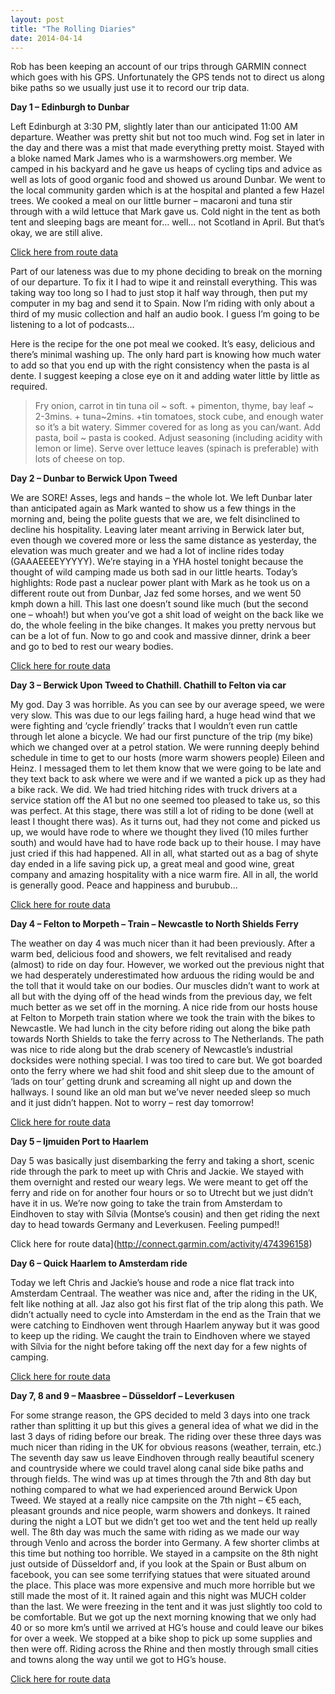 ```yaml
---
layout: post
title: "The Rolling Diaries"
date: 2014-04-14
---
```

Rob has been keeping an account of our trips through GARMIN connect which goes with his GPS. Unfortunately the GPS tends not to direct us along bike paths so we usually just use it to record our trip data.

**Day 1 – Edinburgh to Dunbar**

Left Edinburgh at 3:30 PM, slightly later than our anticipated 11:00 AM departure. Weather was pretty shit but not too much wind. Fog set in later in the day and there was a mist that made everything pretty moist. Stayed with a bloke named Mark James who is a warmshowers.org member. We camped in his backyard and he gave us heaps of cycling tips and advice as well as lots of good organic food and showed us around Dunbar. We went to the local community garden which is at the hospital and planted a few Hazel trees. We cooked a meal on our little burner – macaroni and tuna stir through with a wild lettuce that Mark gave us. Cold night in the tent as both tent and sleeping bags are meant for… well… not Scotland in April. But that’s okay, we are still alive.

[Click here from route data](http://connect.garmin.com/activity/472386254)

Part of our lateness was due to my phone deciding to break on the morning of our departure. To fix it I had to wipe it and reinstall everything. This was taking way too long so I had to just stop it half way through, then put my computer in my bag and send it to Spain. Now I’m riding with only about a third of my music collection and half an audio book. I guess I’m going to be listening to a lot of podcasts…

Here is the recipe for the one pot meal we cooked. It’s easy, delicious and there’s minimal washing up. The only hard part is knowing how much water to add so that you end up with the right consistency when the pasta is al dente. I suggest keeping a close eye on it and adding water little by little as required.

> Fry onion, carrot in tin tuna oil ~ soft. + pimenton, thyme, bay leaf ~ 2-3mins. + tuna~2mins. +tin tomatoes, stock cube, and enough water so it’s a bit watery. Simmer covered for as long as you can/want. Add pasta, boil ~ pasta is cooked. Adjust seasoning (including acidity with lemon or lime). Serve over lettuce leaves (spinach is preferable) with lots of cheese on top.

**Day 2 – Dunbar to Berwick Upon Tweed**

We are SORE! Asses, legs and hands – the whole lot. We left Dunbar later than anticipated again as Mark wanted to show us a few things in the morning and, being the polite guests that we are, we felt disinclined to decline his hospitality. Leaving later meant arriving in Berwick later but, even though we covered more or less the same distance as yesterday, the elevation was much greater and we had a lot of incline rides today (GAAAEEEEYYYYY). We’re staying in a YHA hostel tonight because the thought of wild camping made us both sad in our little hearts. Today’s highlights: Rode past a nuclear power plant with Mark as he took us on a different route out from Dunbar, Jaz fed some horses, and we went 50 kmph down a hill. This last one doesn’t sound like much (but the second one – whoah!) but when you’ve got a shit load of weight on the back like we do, the whole feeling in the bike changes. It makes you pretty nervous but can be a lot of fun. Now to go and cook and massive dinner, drink a beer and go to bed to rest our weary bodies.

[Click here for route data](http://connect.garmin.com/activity/472386152)

**Day 3 – Berwick Upon Tweed to Chathill. Chathill to Felton via car**

My god. Day 3 was horrible. As you can see by our average speed, we were very slow. This was due to our legs failing hard, a huge head wind that we were fighting and ‘cycle friendly’ tracks that I wouldn’t even run cattle through let alone a bicycle. We had our first puncture of the trip (my bike) which we changed over at a petrol station. We were running deeply behind schedule in time to get to our hosts (more warm showers people) Eileen and Heinz. I messaged them to let them know that we were going to be late and they text back to ask where we were and if we wanted a pick up as they had a bike rack. We did. We had tried hitching rides with truck drivers at a service station off the A1 but no one seemed too pleased to take us, so this was perfect. At this stage, there was still a lot of riding to be done (well at least I thought there was). As it turns out, had they not come and picked us up, we would have rode to where we thought they lived (10 miles further south) and would have had to have rode back up to their house. I may have just cried if this had happened. All in all, what started out as a bag of shyte day ended in a life saving pick up, a great meal and good wine, great company and amazing hospitality with a nice warm fire. All in all, the world is generally good. Peace and happiness and burubub…

[Click here for route data](http://connect.garmin.com/activity/473000259)

**Day 4 – Felton to Morpeth – Train – Newcastle to North Shields Ferry**

The weather on day 4 was much nicer than it had been previously. After a warm bed, delicious food and showers, we felt revitalised and ready (almost) to ride on day four. However, we worked out the previous night that we had desperately underestimated how arduous the riding would be and the toll that it would take on our bodies. Our muscles didn’t want to work at all but with the dying off of the head winds from the previous day, we felt much better as we set off in the morning. A nice ride from our hosts house at Felton to Morpeth train station where we took the train with the bikes to Newcastle. We had lunch in the city before riding out along the bike path towards North Shields to take the ferry across to The Netherlands. The path was nice to ride along but the drab scenery of Newcastle’s industrial docksides were nothing special. I was too tired to care but. We got boarded onto the ferry where we had shit food and shit sleep due to the amount of ‘lads on tour’ getting drunk and screaming all night up and down the hallways. I sound like an old man but we’ve never needed sleep so much and it just didn’t happen. Not to worry – rest day tomorrow!

[Click here for route data](http://connect.garmin.com/activity/474396195)

**Day 5 – Ijmuiden Port to Haarlem**

Day 5 was basically just disembarking the ferry and taking a short, scenic ride through the park to meet up with Chris and Jackie. We stayed with them overnight and rested our weary legs. We were meant to get off the ferry and ride on for another four hours or so to Utrecht but we just didn’t have it in us. We’re now going to take the train from Amsterdam to Eindhoven to stay with Sílvia (Montse’s cousin) and then get riding the next day to head towards Germany and Leverkusen. Feeling pumped!!

Click here for route data](http://connect.garmin.com/activity/474396158)

**Day 6 – Quick Haarlem to Amsterdam ride**

Today we left Chris and Jackie’s house and rode a nice flat track into Amsterdam Centraal. The weather was nice and, after the riding in the UK, felt like nothing at all. Jaz also got his first flat of the trip along this path. We didn’t actually need to cycle into Amsterdam in the end as the Train that we were catching to Eindhoven went through Haarlem anyway but it was good to keep up the riding. We caught the train to Eindhoven where we stayed with Sílvia for the night before taking off the next day for a few nights of camping.

[Click here for route data](http://connect.garmin.com/activity/479944092) 

**Day 7, 8 and 9 – Maasbree – Düsseldorf – Leverkusen**

For some strange reason, the GPS decided to meld 3 days into one track rather than splitting it up but this gives a general idea of what we did in the last 3 days of riding before our break. The riding over these three days was much nicer than riding in the UK for obvious reasons (weather, terrain, etc.) The seventh day saw us leave Eindhoven through really beautiful scenery and countryside where we could travel along canal side bike paths and through fields. The wind was up at times through the 7th and 8th day but nothing compared to what we had experienced around Berwick Upon Tweed. We stayed at a really nice campsite on the 7th night – €5 each, pleasant grounds and nice people, warm showers and donkeys. It rained during the night a LOT but we didn’t get too wet and the tent held up really well. The 8th day was much the same with riding as we made our way through Venlo and across the border into Germany. A few shorter climbs at this time but nothing too horrible. We stayed in a campsite on the 8th night just outside of Düsseldorf and, if you look at the Spain or Bust album on facebook, you can see some terrifying statues that were situated around the place. This place was more expensive and much more horrible but we still made the most of it. It rained again and this night was MUCH colder than the last. We were freezing in the tent and it was just slightly too cold to be comfortable. But we got up the next morning knowing that we only had 40 or so more km’s until we arrived at HG’s house and could leave our bikes for over a week. We stopped at a bike shop to pick up some supplies and then were off. Riding across the Rhine and then mostly through small cities and towns along the way until we got to HG’s house.

[Click here for route data](http://connect.garmin.com/activity/479944049)
